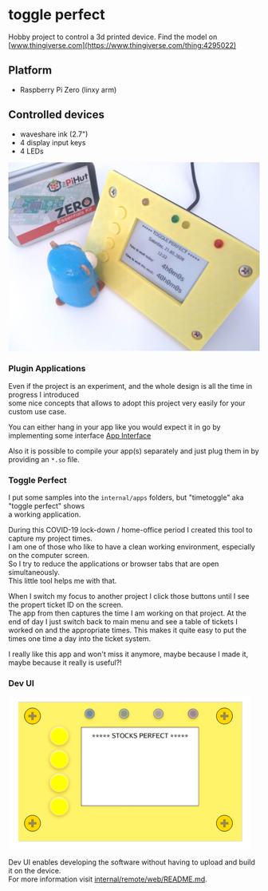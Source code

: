 # toggle perfect

Hobby project to control a 3d printed device.
Find the model on [www.thingiverse.com](https://www.thingiverse.com/thing:4295022)

## Platform
* Raspberry Pi Zero (linxy arm)

## Controlled devices
* waveshare ink (2.7")
* 4 display input keys
* 4 LEDs

![Gopher starring at the case](https://raw.githubusercontent.com/Oppodelldog/toggleperfect/master/gopher_staring_at_the_case.jpg)

### Plugin Applications
Even if the project is an experiment, and the whole design is all the time in progress I introduced  
some nice concepts that allows to adopt this project very easily for your custom use case.

You can either hang in your app like you would expect it in go by implementing some interface [App Interface](internal/apps/apps.go) 

Also it is possible to compile your app(s) separately and just plug them in by providing an ```*.so``` file. 

### Toggle Perfect
I put some samples into the ```internal/apps``` folders, but "timetoggle" aka "toggle perfect" shows  
a working application.  

During this COVID-19 lock-down / home-office period I created this tool to capture my project times.   
I am one of those who like to have a clean working environment, especially on the computer screen.  
So I try to reduce the applications or browser tabs that are open simultaneously.  
This little tool helps me with that.

When I switch my focus to another project I click those buttons until I see the propert ticket ID on the screen.  
The app from then captures the time I am working on that project.
At the end of day I just switch back to main menu and see a table of tickets I worked on and the appropriate times. 
This makes it quite easy to put the times one time a day into the ticket system.    

I really like this app and won't miss it anymore, maybe because I made it, maybe because it really is useful?!  

### Dev UI
![Dev UI Screenshot](https://raw.githubusercontent.com/Oppodelldog/toggleperfect/master/devui.png)

Dev UI enables developing the software without having to upload and build it on the device.  
For more information visit [internal/remote/web/README.md](internal/remote/web/README.md).
